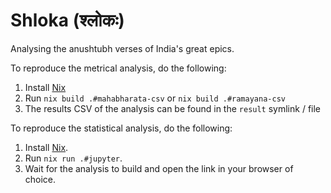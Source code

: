 # Shloka (श्लोकः)

Analysing the anushtubh verses of India's great epics.

To reproduce the metrical analysis, do the following:

1. Install [Nix](https://nixos.org/download.html#nix-install-linux)
2. Run `nix build .#mahabharata-csv` or `nix build .#ramayana-csv`
3. The results CSV of the analysis can be found in the `result` symlink / file

To reproduce the statistical analysis, do the following:

1. Install [Nix](https://nixos.org/download.html#nix-install-linux).
2. Run `nix run .#jupyter`.
3. Wait for the analysis to build and open the link in your browser of choice.
